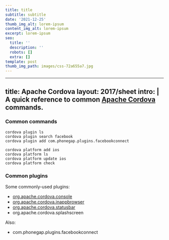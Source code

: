 ```yaml
---
title: title
subtitle: subtitle
date: '2021-12-25'
thumb_img_alt: lorem-ipsum
content_img_alt: lorem-ipsum
excerpt: lorem-ipsum
seo:
  title: ''
  description: ''
  robots: []
  extra: []
template: post
thumb_img_path: images/css-72a655a7.jpg
---
```

---
title: Apache Cordova
layout: 2017/sheet
intro: |
  A quick reference to common [Apache Cordova](https://cordova.apache.org/) commands.
---

### Common commands

```
cordova plugin ls
cordova plugin search facebook
cordova plugin add com.phonegap.plugins.facebookconnect
```

```
cordova platform add ios
cordova platform ls
cordova platform update ios
cordova platform check
```

### Common plugins

Some commonly-used plugins:

- [org.apache.cordova.console](https://github.com/apache/cordova-plugin-console)
- [org.apache.cordova.inappbrowser](https://github.com/apache/cordova-plugin-inappbrowser)
- [org.apache.cordova.statusbar](https://github.com/apache/cordova-plugin-statusbar)
- org.apache.cordova.splashscreen

Also:

- com.phonegap.plugins.facebookconnect
